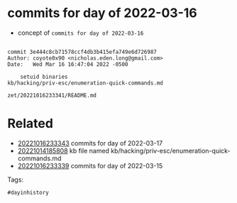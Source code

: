 # commits for day of 2022-03-16

- concept of `commits for day of 2022-03-16`

```

commit 3e444c8cb71578ccf4db3b415efa749e6d726987
Author: coyote0x90 <nicholas.eden.long@gmail.com>
Date:   Wed Mar 16 16:47:04 2022 -0500

    setuid binaries
kb/hacking/priv-esc/enumeration-quick-commands.md
```

` zet/20221016233341/README.md `

# Related

- [20221016233343](/zet/20221016233343/README.md) commits for day of 2022-03-17
- [20221014185808](/zet/20221014185808/README.md) kb file named kb/hacking/priv-esc/enumeration-quick-commands.md
- [20221016233339](/zet/20221016233339/README.md) commits for day of 2022-03-15

Tags:

    #dayinhistory
